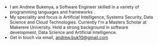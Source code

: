 - I am Andrew Bukenya, a Software Engineer skilled in a variety of programming languages and frameworks .
- My speciality and focus is Artificial Intelligence, Systems Security, Data Science and Cloud Technologies. Currently I'm a Masters Scholar at Makerere University. Hold a strong background in software development, Data Science and Artificial Intelligence.
- Get in touch via email, andrew.buk10@gmail.com

<!---
Andrkenya/Andrkenya is a ✨ special ✨ repository because its `README.md` (this file) appears on your GitHub profile.
You can click the Preview link to take a look at your changes.
--->
